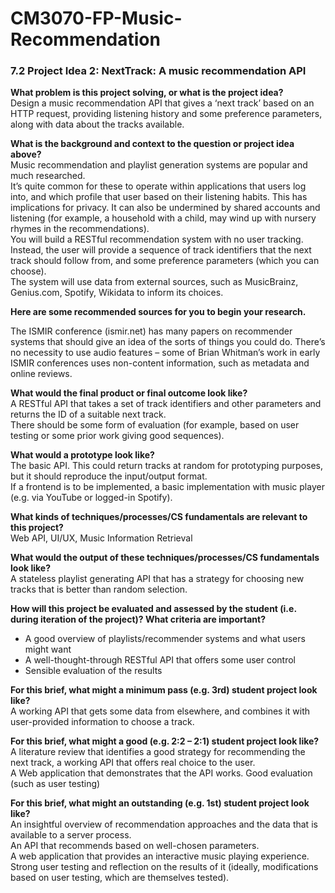 # CM3070-FP-Music-Recommendation

### 7.2 Project Idea 2: NextTrack: A music recommendation API

**What problem is this project solving, or what is the project idea?**  
Design a music recommendation API that gives a ‘next track’ based on an HTTP request, providing listening history and some preference parameters, along with data about the tracks available.

**What is the background and context to the question or project idea above?**  
Music recommendation and playlist generation systems are popular and much researched.  
It’s quite common for these to operate within applications that users log into, and which profile that user based on their listening habits. This has implications for privacy. It can also be undermined by shared accounts and listening (for example, a household with a child, may wind up with nursery rhymes in the recommendations).  
You will build a RESTful recommendation system with no user tracking. Instead, the user will provide a sequence of track identifiers that the next track should follow from, and some preference parameters (which you can choose).  
The system will use data from external sources, such as MusicBrainz, Genius.com, Spotify, Wikidata to inform its choices.  

**Here are some recommended sources for you to begin your research.**

The ISMIR conference (ismir.net) has many papers on recommender systems that should give an idea of the sorts of things you could do. There’s no necessity to use audio features – some of Brian Whitman’s work in early ISMIR conferences uses non-content information, such as metadata and online reviews.

**What would the final product or final outcome look like?**  
A RESTful API that takes a set of track identifiers and other parameters and returns the ID of a suitable next track.  
There should be some form of evaluation (for example, based on user testing or some prior work giving good sequences).

**What would a prototype look like?**  
The basic API. This could return tracks at random for prototyping purposes, but it should reproduce the input/output format.  
If a frontend is to be implemented, a basic implementation with music player (e.g. via YouTube or logged-in Spotify).

**What kinds of techniques/processes/CS fundamentals are relevant to this project?**  
Web API, UI/UX, Music Information Retrieval

**What would the output of these techniques/processes/CS fundamentals look like?**  
A stateless playlist generating API that has a strategy for choosing new tracks that is better than random selection.

**How will this project be evaluated and assessed by the student (i.e. during iteration of the project)? What criteria are important?**
- A good overview of playlists/recommender systems and what users might want
- A well-thought-through RESTful API that offers some user control
- Sensible evaluation of the results

**For this brief, what might a minimum pass (e.g. 3rd) student project look like?**  
A working API that gets some data from elsewhere, and combines it with user-provided information to choose a track.

**For this brief, what might a good (e.g. 2:2 – 2:1) student project look like?**  
A literature review that identifies a good strategy for recommending the next track, a working API that offers real choice to the user.  
A Web application that demonstrates that the API works. Good evaluation (such as user testing)

**For this brief, what might an outstanding (e.g. 1st) student project look like?**  
An insightful overview of recommendation approaches and the data that is available to a server process.  
An API that recommends based on well-chosen parameters.  
A web application that provides an interactive music playing experience.  
Strong user testing and reflection on the results of it (ideally, modifications based on user testing, which are themselves tested).